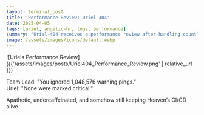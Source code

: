 ```yaml
---
layout: terminal_post
title: 'Performance Review: Uriel-404'
date: 2025-04-05
tags: [uriel, angelic-hr, logs, performance]
summary: "Uriel-404 receives a performance review after handling countless warnings and maintaining CI/CD stability."
image: /assets/images/icons/default.webp
---
```


![Uriels Performance Review]({{'/assets/images/posts/Uriel404_Performance_Review.png' | relative_url }})

Team Lead: "You ignored 1,048,576 warning pings."  
Uriel: "None were marked critical."

Apathetic, undercaffeinated, and somehow still keeping Heaven’s CI/CD alive.
